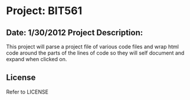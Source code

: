 Project:  BIT561
================
Date: 1/30/2012
Project Description:
--------------------
This project will parse a project file of various code files and wrap html code around the parts of the lines of code so they will 
self document and expand when clicked on.

License
-------
Refer to LICENSE
